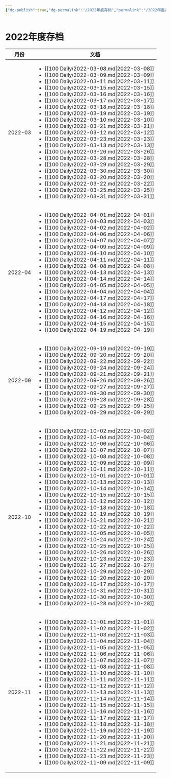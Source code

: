 ```yaml
---
{"dg-publish":true,"dg-permalink":"/2022年度存档","permalink":"/2022年度存档/"}
---
```


# 2022年度存档


| 月份      | 文档                                                                                                                                                                                                                                                                                                                                                                                                                                                                                                                                                                                                                                                                                                                                                                                                                                                                                                                                                                                                                                                                                                                                                                                                                                                                                                                                                                                                                                    |
| ------- | ------------------------------------------------------------------------------------------------------------------------------------------------------------------------------------------------------------------------------------------------------------------------------------------------------------------------------------------------------------------------------------------------------------------------------------------------------------------------------------------------------------------------------------------------------------------------------------------------------------------------------------------------------------------------------------------------------------------------------------------------------------------------------------------------------------------------------------------------------------------------------------------------------------------------------------------------------------------------------------------------------------------------------------------------------------------------------------------------------------------------------------------------------------------------------------------------------------------------------------------------------------------------------------------------------------------------------------------------------------------------------------------------------------------------------------- |
| 2022-03 | <ul><li>[[100 Daily/2022-03-08.md\\|2022-03-08]]</li><li>[[100 Daily/2022-03-09.md\\|2022-03-09]]</li><li>[[100 Daily/2022-03-11.md\\|2022-03-11]]</li><li>[[100 Daily/2022-03-15.md\\|2022-03-15]]</li><li>[[100 Daily/2022-03-16.md\\|2022-03-16]]</li><li>[[100 Daily/2022-03-17.md\\|2022-03-17]]</li><li>[[100 Daily/2022-03-18.md\\|2022-03-18]]</li><li>[[100 Daily/2022-03-19.md\\|2022-03-19]]</li><li>[[100 Daily/2022-03-10.md\\|2022-03-10]]</li><li>[[100 Daily/2022-03-21.md\\|2022-03-21]]</li><li>[[100 Daily/2022-03-12.md\\|2022-03-12]]</li><li>[[100 Daily/2022-03-23.md\\|2022-03-23]]</li><li>[[100 Daily/2022-03-13.md\\|2022-03-13]]</li><li>[[100 Daily/2022-03-26.md\\|2022-03-26]]</li><li>[[100 Daily/2022-03-28.md\\|2022-03-28]]</li><li>[[100 Daily/2022-03-29.md\\|2022-03-29]]</li><li>[[100 Daily/2022-03-30.md\\|2022-03-30]]</li><li>[[100 Daily/2022-03-20.md\\|2022-03-20]]</li><li>[[100 Daily/2022-03-22.md\\|2022-03-22]]</li><li>[[100 Daily/2022-03-25.md\\|2022-03-25]]</li><li>[[100 Daily/2022-03-31.md\\|2022-03-31]]</li></ul>                                                                                                                                                                                                                                                                                                                                                        |
| 2022-04 | <ul><li>[[100 Daily/2022-04-01.md\\|2022-04-01]]</li><li>[[100 Daily/2022-04-03.md\\|2022-04-03]]</li><li>[[100 Daily/2022-04-02.md\\|2022-04-02]]</li><li>[[100 Daily/2022-04-06.md\\|2022-04-06]]</li><li>[[100 Daily/2022-04-07.md\\|2022-04-07]]</li><li>[[100 Daily/2022-04-09.md\\|2022-04-09]]</li><li>[[100 Daily/2022-04-10.md\\|2022-04-10]]</li><li>[[100 Daily/2022-04-11.md\\|2022-04-11]]</li><li>[[100 Daily/2022-04-08.md\\|2022-04-08]]</li><li>[[100 Daily/2022-04-13.md\\|2022-04-13]]</li><li>[[100 Daily/2022-04-14.md\\|2022-04-14]]</li><li>[[100 Daily/2022-04-05.md\\|2022-04-05]]</li><li>[[100 Daily/2022-04-04.md\\|2022-04-04]]</li><li>[[100 Daily/2022-04-17.md\\|2022-04-17]]</li><li>[[100 Daily/2022-04-18.md\\|2022-04-18]]</li><li>[[100 Daily/2022-04-12.md\\|2022-04-12]]</li><li>[[100 Daily/2022-04-16.md\\|2022-04-16]]</li><li>[[100 Daily/2022-04-15.md\\|2022-04-15]]</li><li>[[100 Daily/2022-04-19.md\\|2022-04-19]]</li></ul>                                                                                                                                                                                                                                                                                                                                                                                                                                                          |
| 2022-09 | <ul><li>[[100 Daily/2022-09-19.md\\|2022-09-19]]</li><li>[[100 Daily/2022-09-20.md\\|2022-09-20]]</li><li>[[100 Daily/2022-09-22.md\\|2022-09-22]]</li><li>[[100 Daily/2022-09-24.md\\|2022-09-24]]</li><li>[[100 Daily/2022-09-21.md\\|2022-09-21]]</li><li>[[100 Daily/2022-09-26.md\\|2022-09-26]]</li><li>[[100 Daily/2022-09-27.md\\|2022-09-27]]</li><li>[[100 Daily/2022-09-30.md\\|2022-09-30]]</li><li>[[100 Daily/2022-09-28.md\\|2022-09-28]]</li><li>[[100 Daily/2022-09-25.md\\|2022-09-25]]</li><li>[[100 Daily/2022-09-29.md\\|2022-09-29]]</li></ul>                                                                                                                                                                                                                                                                                                                                                                                                                                                                                                                                                                                                                                                                                                                                                                                                                                                                  |
| 2022-10 | <ul><li>[[100 Daily/2022-10-02.md\\|2022-10-02]]</li><li>[[100 Daily/2022-10-04.md\\|2022-10-04]]</li><li>[[100 Daily/2022-10-06.md\\|2022-10-06]]</li><li>[[100 Daily/2022-10-07.md\\|2022-10-07]]</li><li>[[100 Daily/2022-10-08.md\\|2022-10-08]]</li><li>[[100 Daily/2022-10-09.md\\|2022-10-09]]</li><li>[[100 Daily/2022-10-11.md\\|2022-10-11]]</li><li>[[100 Daily/2022-10-01.md\\|2022-10-01]]</li><li>[[100 Daily/2022-10-13.md\\|2022-10-13]]</li><li>[[100 Daily/2022-10-14.md\\|2022-10-14]]</li><li>[[100 Daily/2022-10-15.md\\|2022-10-15]]</li><li>[[100 Daily/2022-10-12.md\\|2022-10-12]]</li><li>[[100 Daily/2022-10-18.md\\|2022-10-18]]</li><li>[[100 Daily/2022-10-19.md\\|2022-10-19]]</li><li>[[100 Daily/2022-10-21.md\\|2022-10-21]]</li><li>[[100 Daily/2022-10-22.md\\|2022-10-22]]</li><li>[[100 Daily/2022-10-05.md\\|2022-10-05]]</li><li>[[100 Daily/2022-10-24.md\\|2022-10-24]]</li><li>[[100 Daily/2022-10-25.md\\|2022-10-25]]</li><li>[[100 Daily/2022-10-26.md\\|2022-10-26]]</li><li>[[100 Daily/2022-10-23.md\\|2022-10-23]]</li><li>[[100 Daily/2022-10-27.md\\|2022-10-27]]</li><li>[[100 Daily/2022-10-29.md\\|2022-10-29]]</li><li>[[100 Daily/2022-10-20.md\\|2022-10-20]]</li><li>[[100 Daily/2022-10-17.md\\|2022-10-17]]</li><li>[[100 Daily/2022-10-31.md\\|2022-10-31]]</li><li>[[100 Daily/2022-10-30.md\\|2022-10-30]]</li><li>[[100 Daily/2022-10-28.md\\|2022-10-28]]</li></ul> |
| 2022-11 | <ul><li>[[100 Daily/2022-11-01.md\\|2022-11-01]]</li><li>[[100 Daily/2022-11-02.md\\|2022-11-02]]</li><li>[[100 Daily/2022-11-03.md\\|2022-11-03]]</li><li>[[100 Daily/2022-11-04.md\\|2022-11-04]]</li><li>[[100 Daily/2022-11-05.md\\|2022-11-05]]</li><li>[[100 Daily/2022-11-06.md\\|2022-11-06]]</li><li>[[100 Daily/2022-11-07.md\\|2022-11-07]]</li><li>[[100 Daily/2022-11-08.md\\|2022-11-08]]</li><li>[[100 Daily/2022-11-10.md\\|2022-11-10]]</li><li>[[100 Daily/2022-11-11.md\\|2022-11-11]]</li><li>[[100 Daily/2022-11-12.md\\|2022-11-12]]</li><li>[[100 Daily/2022-11-13.md\\|2022-11-13]]</li><li>[[100 Daily/2022-11-14.md\\|2022-11-14]]</li><li>[[100 Daily/2022-11-15.md\\|2022-11-15]]</li><li>[[100 Daily/2022-11-16.md\\|2022-11-16]]</li><li>[[100 Daily/2022-11-17.md\\|2022-11-17]]</li><li>[[100 Daily/2022-11-18.md\\|2022-11-18]]</li><li>[[100 Daily/2022-11-19.md\\|2022-11-19]]</li><li>[[100 Daily/2022-11-20.md\\|2022-11-20]]</li><li>[[100 Daily/2022-11-21.md\\|2022-11-21]]</li><li>[[100 Daily/2022-11-22.md\\|2022-11-22]]</li><li>[[100 Daily/2022-11-23.md\\|2022-11-23]]</li><li>[[100 Daily/2022-11-09.md\\|2022-11-09]]</li></ul>                                                                                                                                                                                                                                                      |
